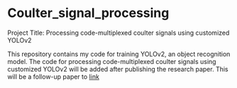 # Coulter_signal_processing

Project Title: Processing code-multiplexed coulter signals using customized YOLOv2

This repository contains my code for training YOLOv2, an object recognition model. The code for processing code-multiplexed coulter signals using customized YOLOv2 will be added after publishing the research paper. This will be a follow-up paper to [link](https://pubs.rsc.org/en/content/articlelanding/2019/lc/c9lc00597h)
